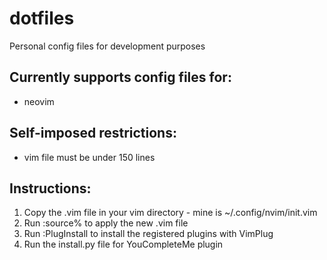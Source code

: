 # dotfiles


Personal config files for development purposes

## Currently supports config files for:

* neovim

## Self-imposed restrictions:

* vim file must be under 150 lines

## Instructions:

1. Copy the .vim file in your vim directory -  mine is ~/.config/nvim/init.vim
2. Run :source% to apply the new .vim file
3. Run :PlugInstall to install the registered plugins with VimPlug
4. Run the install.py file for YouCompleteMe plugin

